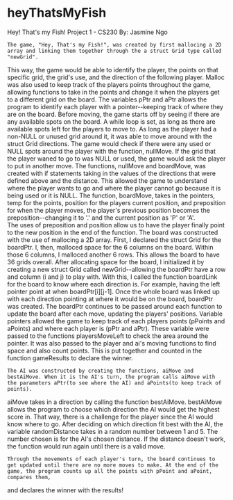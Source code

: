# heyThatsMyFish
Hey! That's my Fish!
Project 1 - CS230
By: Jasmine Ngo

    The game, "Hey, That's my Fish!", was created by first mallocing a 2D array and linking them together through the a struct Grid type called "newGrid". 
This way, the game would be able to identify the player, the points on that specific grid, the grid's use, and the direction of the following player. Malloc was also
used to keep track of the players points throughout the game, allowing functions to take in the points and change it when the players get to a different grid on the board.
The variables pPtr and aPtr allows the program to identify each player with a pointer--keeping track of where they are on the board. Before moving, the game starts off by seeing if there are any
available spots on the board. A while loop is set, as long as there are available spots left for the players to move to.
As long as the player had a non-NULL or unused grid around it, it was able to move around with the struct Grid directions. The game would check if there
were any used or NULL spots around the player with the function, nullMove. If the grid that the player waned to go to was NULL or used, the game would ask
the player to put in another move. The functions, nullMove and boardMove, was created with if statements taking in the values of the directions that were defined above and the distance. This allowed the game to understand where the player wants to go and where the player cannot go because it is being used or it is NULL.
The function, boardMove, takes in the pointers, temp for the points, position for the players current position, and preposition for when the player moves, the player's
previous position becomes the preposition--changing it to '.' and the current position as 'P' or 'A'.   
The uses of preposition and position allow us to have the player finally point to the new position in the end of the function.
    The board was constructed with the use of mallocing a 2D array. First, I declared the struct Grid for the boardPtr. I, then, malloced space for the 6 columns on the board. Within those 6 columns, 
I malloced another 6 rows. This allows the board to have 36 grids overall. After allocating space for the board, I initialized it by creating a new struct Grid called newGrid--allowing the boardPtr have
a row and column (i and j) to play with. With this, I called the function boardLink for the board to know where each direction is. For example, having the left pointer point at when boardPtr[i][j-1]. Once the whole board was linked up with each direction pointing at where it would be on the board, boardPtr was created. The boardPtr continues to be passed around each function to update the board after each move, updating the players' positions. Variable pointers allowed the game to keep track of each players points (pPoints and aPoints) and where each player is (pPtr and aPtr). These 
variable were passed to the functions playersMoveLeft to check the area around the pointer. It was also passed to the player and ai's moving functions to find space and also count points. This is put together
and counted in the function gameResults to declare the winner. 

    The AI was constructed by creating the functions, aiMove and bestAiMove. When it is the AI's turn, the program calls aiMove with the parameters aPtr(to see where the AI) and aPoints(to keep track of points).
aiMove takes in a direction by calling the function bestAiMove. bestAiMove allows the program to choose which direction the AI would get the highest score in. That way, there is a challenge for 
the player since the AI would know where to go. After deciding on which direction fit best with the AI, the variable randomDistance takes in a random number between 1 and 5. The number chosen is for the AI's chosen distance.
If the distance doesn't work, the function would run again until there is a valid move. 

    Through the movements of each player's turn, the board continues to get updated until there are no more moves to make. At the end of the game, the program counts up all the points with pPoint and aPoint, compares them,
and declares the winner with the results!
